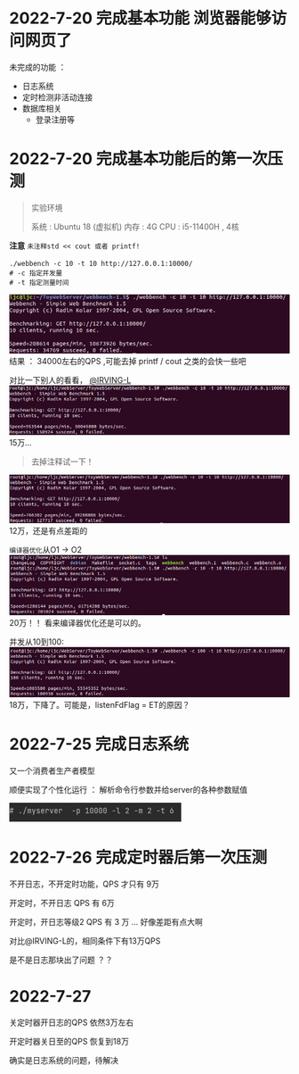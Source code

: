 # 2022-7-20 完成基本功能 浏览器能够访问网页了
未完成的功能 ：
- 日志系统
- 定时检测非活动连接
- 数据库相关
  - 登录注册等

# 2022-7-20 完成基本功能后的第一次压测
>实验环境
> 
> 系统 : Ubuntu 18 (虚拟机)
> 内存 : 4G
> CPU : i5-11400H , 4核
 
**注意** `未注释std << cout 或者 printf!` 

~~~shell
./webbench -c 10 -t 10 http://127.0.0.1:10000/
# -c 指定并发量
# -t 指定测量时间
~~~

![img.png](img.png)
结果 ： 34000左右的QPS ,可能去掉 printf / cout 之类的会快一些吧

对比一下别人的看看，
[@IRVING-L](https://gitee.com/ljunsang/tiny-http-server)
![img_1.png](img_1.png)
15万...


> 去掉注释试一下！

![img_2.png](img_2.png)
12万，还是有点差距的

`编译器优化`从O1 -> O2
![img_3.png](img_3.png)
20万！！ 
看来编译器优化还是可以的。

并发从10到100:
![img_4.png](img_4.png)
18万，下降了。可能是，listenFdFlag = ET的原因？

# 2022-7-25 完成日志系统
又一个消费者生产者模型

顺便实现了个性化运行 ： 解析命令行参数并给server的各种参数赋值

![img](./images/img.png)

# 2022-7-26 完成定时器后第一次压测
不开日志，不开定时功能，QPS 才只有 9万

开定时，不开日志 QPS 有 6万

开定时，开日志等级2 QPS 有 3 万 ... 好像差距有点大啊

对比@IRVING-L的，相同条件下有13万QPS

是不是日志那块出了问题 ？？

# 2022-7-27
关定时器开日志的QPS 依然3万左右

开定时器关日至的QPS 恢复到18万

确实是日志系统的问题，待解决